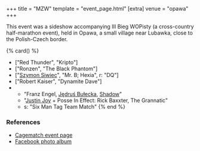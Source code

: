 +++
title = "MZW"
template = "event_page.html"
[extra]
venue = "opawa"
+++

This event was a sideshow accompanying III Bieg WOPisty (a cross-country half-marathon event), held in Opawa, a small village near Lubawka, close to the Polish-Czech border.

{% card() %}
- ["Red Thunder", "Kripto"]
- ["Ronzen", "The Black Phantom"]
- ["[Szymon Siwiec](@/w/szymon-siwiec.md)", "Mr. B; Hexia", r: "DQ"]
- ["Robert Kaiser", "Dynamite Dave"]
- - "Franz Engel, [Jędruś Bułecka](@/w/jedrus-bulecka.md), [Shadow](@/w/shadow.md)"
  - "[Justin Joy](@/w/justin-joy.md) + Posse In Effect: Rick Baxxter, The Grannatic"
  - s: "Six Man Tag Team Match"
{% end %}

### References

* [Cagematch event page](https://www.cagematch.net/?id=1&nr=153089)
* [Facebook photo album](https://www.facebook.com/media/set/?set=a.688837451260484.1073741844.378963568914542&type=3)
